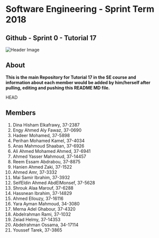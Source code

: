 
# **Software Engineering - Sprint Term 2018**
## Github - Sprint 0 - Tutorial 17
![Header Image](https://images.pexels.com/photos/18105/pexels-photo.jpg?w=1260&h=750&auto=compress&cs=tinysrgb)

## About
**This is the main Repository for Tutorial 17 in the SE course and information about each member would be added by him/herself after pulling, editing and pushing this README MD file.**

HEAD

## Members

1. Dina Hisham Elkafrawy, 37-2387
1. Engy Ahmed Aly Fawaz, 37-0690
1. Hadeer Mohamed, 37-5898
1. Perihan Mohamed Kamel, 37-4034
1. Anas Mahmoud Shaaban, 37-6926
1. Ali Ahmed Mohamed Ahmed, 37-6941
1. Ahmed Yasser Mahmoud, 37-14457
1. Reem Essam Abdrabou, 37-8875
1. Hanien Ahmed Zaki, 37-1522
1. Ahmed Amr, 37-3332
1. Mai Samir Ibrahim, 37-3932
1. SeifEldin Ahmed AbdElMonsef, 37-5628
1. Shrouk Alaa Marouf, 37-6288
1. Hassnean Ibrahim, 37-14829
1. Ahmed Ellouzy, 37-16116
1. Yara Ayman Mahmoud, 34-3080
1. Merna Adel Ghabour, 37-4320
1. Abdelrahman Rami, 37-1032
1. Zeiad Helmy, 37-14353
1. Abdelrahman Ossama, 34-17114
1. Youssef Tarek, 37-3865
